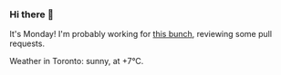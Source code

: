 ### Hi there :wave:

It's Monday! I'm probably working for [this bunch](https://github.com/kohofinancial), reviewing some pull requests.

Weather in Toronto: sunny, at +7°C.
